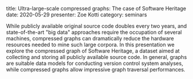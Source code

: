 title: Ultra-large-scale compressed graphs: The case of Software Heritage
date: 2020-05-29
presenter: Zoe Kotti
category: seminars

While publicly available original source code doubles every two years, and state-of-the-art "big data" approaches require the occupation of several machines, compressed graphs can dramatically reduce the hardware resources needed to mine such large corpora. In this presentation we explore the compressed graph of Software Heritage, a dataset aimed at collecting and storing all publicly available source code. In general, graphs are suitable data models for conducting version control system analyses, while compressed graphs allow impressive graph traversal performances.
